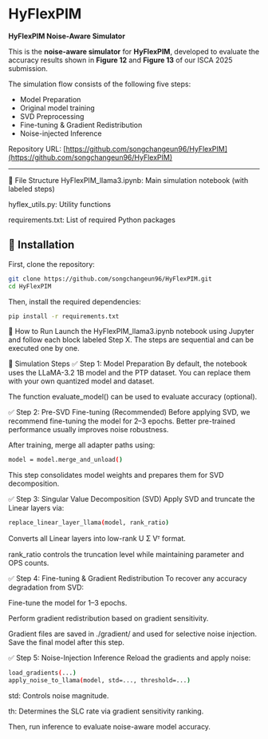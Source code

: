 # HyFlexPIM  
**HyFlexPIM Noise-Aware Simulator**

This is the **noise-aware simulator** for **HyFlexPIM**, developed to evaluate the accuracy results shown in **Figure 12** and **Figure 13** of our ISCA 2025 submission.

The simulation flow consists of the following five steps:
- Model Preparation
- Original model training 
- SVD Preprocessing   
- Fine-tuning & Gradient Redistribution  
- Noise-injected Inference

Repository URL: [https://github.com/songchangeun96/HyFlexPIM](https://github.com/songchangeun96/HyFlexPIM)

---

📁 File Structure
HyFlexPIM_llama3.ipynb: Main simulation notebook (with labeled steps)

hyflex_utils.py: Utility functions

requirements.txt: List of required Python packages

## 🔧 Installation

First, clone the repository:

```bash
git clone https://github.com/songchangeun96/HyFlexPIM.git
cd HyFlexPIM
```


Then, install the required dependencies:

```bash
pip install -r requirements.txt
```

🚀 How to Run
Launch the HyFlexPIM_llama3.ipynb notebook using Jupyter and follow each block labeled Step X.
The steps are sequential and can be executed one by one.

🧪 Simulation Steps
✅ Step 1: Model Preparation
By default, the notebook uses the LLaMA-3.2 1B model and the PTP dataset.
You can replace them with your own quantized model and dataset.

The function evaluate_model() can be used to evaluate accuracy (optional).

✅ Step 2: Pre-SVD Fine-tuning (Recommended)
Before applying SVD, we recommend fine-tuning the model for 2–3 epochs.
Better pre-trained performance usually improves noise robustness.

After training, merge all adapter paths using:
```bash
model = model.merge_and_unload()
```
This step consolidates model weights and prepares them for SVD decomposition.

✅ Step 3: Singular Value Decomposition (SVD)
Apply SVD and truncate the Linear layers via:
```bash
replace_linear_layer_llama(model, rank_ratio)
```
Converts all Linear layers into low-rank U Σ Vᵀ format.

rank_ratio controls the truncation level while maintaining parameter and OPS counts.

✅ Step 4: Fine-tuning & Gradient Redistribution
To recover any accuracy degradation from SVD:

Fine-tune the model for 1–3 epochs.

Perform gradient redistribution based on gradient sensitivity.

Gradient files are saved in ./gradient/ and used for selective noise injection.
Save the final model after this step.

✅ Step 5: Noise-Injection Inference
Reload the gradients and apply noise:

```bash
load_gradients(...)
apply_noise_to_llama(model, std=..., threshold=...)
```

std: Controls noise magnitude.

th: Determines the SLC rate via gradient sensitivity ranking.

Then, run inference to evaluate noise-aware model accuracy.

